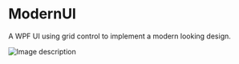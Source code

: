 # ModernUI
A WPF UI using grid control to implement a modern looking design.

![Image description](C:\Users\marce\source\repos\ModernUI\Images\BunnyCo.GIF)
